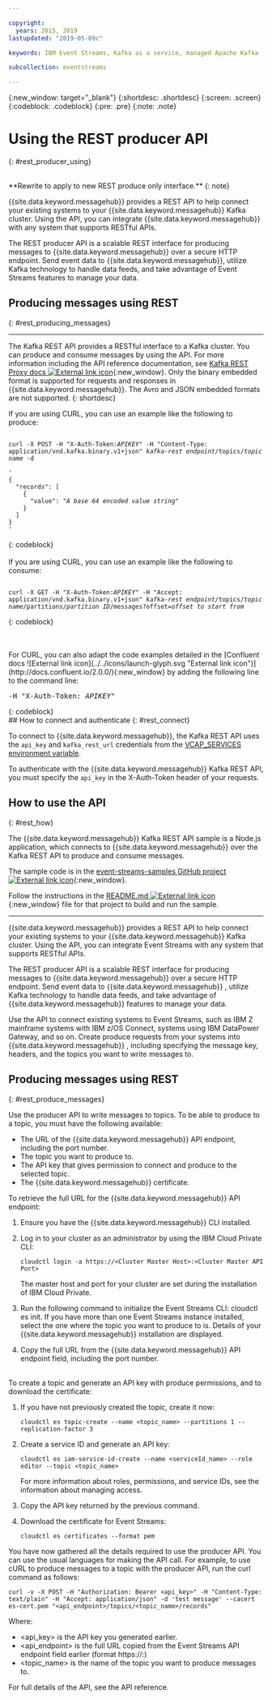 ```yaml
---

copyright:
  years: 2015, 2019
lastupdated: "2019-05-09c"

keywords: IBM Event Streams, Kafka as a service, managed Apache Kafka

subcollection: eventstreams

---
```


{:new_window: target="_blank"}
{:shortdesc: .shortdesc}
{:screen: .screen}
{:codeblock: .codeblock}
{:pre: .pre}
{:note: .note}

# Using the REST producer API
{: #rest_producer_using}


<br/>
**Rewrite to apply to new REST produce only interface.**
{: note}

{{site.data.keyword.messagehub}} provides a REST API to help connect your existing systems to your {{site.data.keyword.messagehub}} Kafka cluster. Using the API, you can integrate {{site.data.keyword.messagehub}} with any system that supports RESTful APIs.

The REST producer API is a scalable REST interface for producing messages to {{site.data.keyword.messagehub}} over a secure HTTP endpoint. Send event data to {{site.data.keyword.messagehub}}, utilize Kafka technology to handle data feeds, and take advantage of Event Streams features to manage your data.


## Producing messages using REST
{: #rest_producing_messages}


------------
The Kafka REST API provides a RESTful interface to a Kafka
cluster. You can produce and consume messages by using the
API. For more information including the API reference documentation, see [Kafka REST Proxy docs ![External link icon](../../icons/launch-glyph.svg "External link icon")](https://docs.confluent.io/2.0.0/kafka-rest/docs/index.html){:new_window}. Only the binary embedded format is supported for requests and responses in {{site.data.keyword.messagehub}}. The Avro and JSON embedded formats are not supported.
{: shortdesc}

If you are using CURL, you can use an example like the following to produce:
<pre class="pre"><code>
curl -X POST -H "X-Auth-Token:<var class="keyword varname">APIKEY</var>" -H "Content-Type: application/vnd.kafka.binary.v1+json" <var class="keyword varname">kafka-rest endpoint</var>/topics/<var class="keyword varname">topic name</var> -d 

'
{
  "records": [
    {
      "value": "<var class="keyword varname">A base 64 encoded value string</var>"
    }
  ]
}
'
</code></pre>
{: codeblock}
<br/>
<br/>
If you are using CURL, you can use an example like the following to consume:
<pre class="pre"><code>
curl -X GET -H "X-Auth-Token:<var class="keyword varname">APIKEY</var>" -H "Accept: application/vnd.kafka.binary.v1+json" <var class="keyword varname">kafka-rest endpoint</var>/topics/<var class="keyword varname">topic name</var>/partitions/<var class="keyword varname">partition ID</var>/messages?offset=<var class="keyword varname">offset to start from</var>
</code></pre>
{: codeblock}

<br/>
<br/>
For CURL, you can also adapt the code
examples detailed in the [Confluent docs ![External link icon](../../icons/launch-glyph.svg "External link icon")](http://docs.confluent.io/2.0.0/){:new_window} by adding the following line to the command line:
<pre class="pre">-H "X-Auth-Token: <var class="keyword varname">APIKEY</var>"</pre>
{: codeblock}

<br/>
## How to connect and authenticate
{: #rest_connect}

<!-- info was in eventstreams066.md -->

To connect to {{site.data.keyword.messagehub}}, the Kafka REST API uses the <code>api_key</code> and <code>kafka_rest_url</code>
credentials from the [VCAP_SERVICES environment variable](/docs/services/EventStreams?topic=eventstreams-connecting#connect_standard_cf).

To authenticate with the {{site.data.keyword.messagehub}} Kafka REST API, you must specify the <code>api_key</code> in the X-Auth-Token header of your requests.


## How to use the API
{: #rest_how}

<!-- info was in eventstreams097.md -->

The {{site.data.keyword.messagehub}} Kafka REST API sample is a Node.js application, which connects to {{site.data.keyword.messagehub}} over the Kafka REST API to produce and consume messages.

The sample code is in the [event-streams-samples GitHub project ![External link icon](../../icons/launch-glyph.svg "External link icon")](https://github.com/ibm-messaging/event-streams-samples/tree/master/kafka-nodejs-console-sample){:new_window}.

Follow the instructions in the [README.md ![External link icon](../../icons/launch-glyph.svg "External link icon")](https://github.com/ibm-messaging/event-streams-samples/tree/master/kafka-nodejs-console-sample){:new_window} file for that project to build and run the sample.

------------
{{site.data.keyword.messagehub}}  provides a REST API to help connect your existing systems to your {{site.data.keyword.messagehub}} Kafka cluster. Using the API, you can integrate Event Streams with any system that supports RESTful APIs.

The REST producer API is a scalable REST interface for producing messages to {{site.data.keyword.messagehub}}  over a secure HTTP endpoint. Send event data to {{site.data.keyword.messagehub}} , utilize Kafka technology to handle data feeds, and take advantage of {{site.data.keyword.messagehub}} features to manage your data.

Use the API to connect existing systems to Event Streams, such as IBM Z mainframe systems with IBM z/OS Connect, systems using IBM DataPower Gateway, and so on. Create produce requests from your systems into {{site.data.keyword.messagehub}} , including specifying the message key, headers, and the topics you want to write messages to.


## Producing messages using REST
{: #rest_produce_messages}

Use the producer API to write messages to topics. To be able to produce to a topic, you must have the following available:

* The URL of the {{site.data.keyword.messagehub}} API endpoint, including the port number.
* The topic you want to produce to.
* The API key that gives permission to connect and produce to the selected topic.
* The {{site.data.keyword.messagehub}} certificate.

To retrieve the full URL for the {{site.data.keyword.messagehub}} API endpoint:

1. Ensure you have the {{site.data.keyword.messagehub}} CLI installed.
2. Log in to your cluster as an administrator by using the IBM Cloud Private CLI:

    ```
    cloudctl login -a https://<Cluster Master Host>:<Cluster Master API Port>
    ```

    The master host and port for your cluster are set during the installation of IBM Cloud Private.
3. Run the following command to initialize the Event Streams CLI: cloudctl es init.
    If you have more than one Event Streams instance installed, select the one where the topic you want to produce to is.
    Details of your {{site.data.keyword.messagehub}} installation are displayed.
4. Copy the full URL from the {{site.data.keyword.messagehub}} API endpoint field, including the port number.

<br/>
To create a topic and generate an API key with produce permissions, and to download the certificate:

1. If you have not previously created the topic, create it now:

    ```
    cloudctl es topic-create --name <topic_name> --partitions 1 --replication-factor 3
    ```
2. Create a service ID and generate an API key:

    ```
    cloudctl es iam-service-id-create --name <serviceId_name> --role editor --topic <topic_name>
    ```

    For more information about roles, permissions, and service IDs, see the information about managing access.
3. Copy the API key returned by the previous command.
4. Download the certificate for Event Streams:

    ```
    cloudctl es certificates --format pem
    ```

You have now gathered all the details required to use the producer API. You can use the usual languages for making the API call. For example, to use cURL to produce messages to a topic with the producer API, run the curl command as follows:

```
curl -v -X POST -H "Authorization: Bearer <api_key>" -H "Content-Type: text/plain" -H "Accept: application/json" -d 'test message' --cacert es-cert.pem "<api_endpoint>/topics/<topic_name>/records"
```

Where:

* <api_key> is the API key you generated earlier.
* <api_endpoint> is the full URL copied from the Event Streams API endpoint field earlier (format https://<host>:<port>)
* <topic_name> is the name of the topic you want to produce messages to.

For full details of the API, see the API reference.





